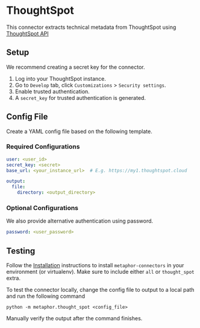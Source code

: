 # ThoughtSpot

This connector extracts technical metadata from ThoughtSpot using [ThoughtSpot API](https://try-everywhere.thoughtspot.cloud/v2/#/everywhere)

## Setup

We recommend creating a secret key for the connector.

1. Log into your ThoughtSpot instance.
2. Go to `Develop` tab, click `Customizations` > `Security settings`.
3. Enable trusted authentication.
4. A `secret_key` for trusted authentication is generated.

## Config File

Create a YAML config file based on the following template.

### Required Configurations

```yaml
user: <user_id>
secret_key: <secret>
base_url: <your_instance_url>  # E.g. https://my1.thoughtspot.cloud

output:
  file:
    directory: <output_directory>
```

### Optional Configurations

We also provide alternative authentication using password.

```yaml
password: <user_password>
```

## Testing

Follow the [Installation](../../README.md) instructions to install `metaphor-connectors` in your environment (or virtualenv). Make sure to include either `all` or `thought_spot` extra.

To test the connector locally, change the config file to output to a local path and run the following command

```shell
python -m metaphor.thought_spot <config_file>
```

Manually verify the output after the command finishes.
